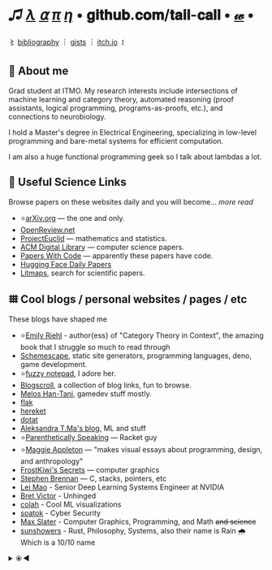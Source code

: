 # _♫ [λ](https://github.com/tail-call/JupyterNotebooks/blob/main/Bibliography.bib) [⍺](https://arxiv.org/abs/2507.19143) [π](https://github.com/tail-call/tail-call/wiki/Papers) [η](https://cybercat.institute/)_ • 𝐠𝐢𝐭𝐡𝐮𝐛.𝐜𝐨𝐦/𝐭𝐚𝐢𝐥-𝐜𝐚𝐥𝐥 • [𝓌](https://github.com/tail-call/knowledge/wiki) •

〻 [bibliography](https://github.com/tail-call/Research/blob/main/Bibliography.bib) ︙ [gists](https://gist.github.com/tail-call) ︙ [itch.io](https://engraze.itch.io)&ensp;𒑱

<!--
> - 📚 Keep reading the literature
> - 🤔 Keep asking questions
> - 🏰 Keep building your independence
> 
> — [R1NaNo](https://academia.stackexchange.com/a/214955), a poster from academia.stackexchange

> *Conjecture 1.* Github's profile readme is the perfect location for dumping links.

-->

## 🦎 About me

<!-- [Участник Атомик Хак 2.0 (июнь 2024 г.)](https://github.com/tail-call/tail-call/blob/262a43e6a2dd363d33876559d65d8d4344e8b437/Certificate_2024-06-26_18_11_54.904Z.pdf) -->

Grad student at ITMO. My research interests include intersections of machine learning and category theory, automated reasoning (proof assistants, logical programming, programs-as-proofs, etc.), and connections to neurobiology.

I hold a Master's degree in Electrical Engineering, specializing in low-level programming and bare-metal systems for efficient computation.

I am also a huge functional programming geek so I talk about lambdas a lot.

## 📑 Useful Science Links

Browse papers on these websites daily and you will become... _more read_ <!-- _read more_ -->

- ⭐️[arXiv.org](https://arxiv.org/) — the one and only. <!-- 2024-09-21 -->
- [OpenReview.net](https://openreview.net/) <!-- 2024-11-12 -->
- [ProjectEuclid](https://projecteuclid.org/) — mathematics and statistics. <!-- 2024-09-21 -->
- [ACM Digital Library](https://dl.acm.org/) — computer science papers.
- [Papers With Code](https://paperswithcode.com/) — apparently these papers have code. <!-- 2024-09-21 -->
- [Hugging Face Daily Papers](https://huggingface.co/papers) <!-- 2024-11-03 -->
- [Litmaps](https://www.litmaps.com), search for scientific papers. <!-- UPD 2024-02-03 -->

## 𐄳 Cool blogs / personal websites / pages / etc

These blogs have shaped me

- ⭐️[Emily Riehl](https://emilyriehl.github.io/books/) - author{ess} of "Category Theory in Context", the amazing book that I struggle so much to read through <!-- 2025-08-19 -->
- [Schemescape](https://log.schemescape.com), static site generators, programming languages, deno, game development.
- ⭐️[fuzzy notepad](https://eev.ee/?message=Notice+me+sempai), I adore her.
- [Blogscroll](https://blogscroll.com), a collection of blog links, fun to browse.
- [Melos Han-Tani](https://melodicambient.substack.com), gamedev stuff mostly.
- [flak](https://flak.tedunangst.com)
- [hereket](https://hereket.com/)
- [dotat](https://dotat.at/) <!-- 2024-08-01 -->
- [Aleksandra T.Ma's blog](https://mtsandra.github.io/blog/), ML and stuff <!-- 2024-09-06 -->
- ⭐️[Parenthetically Speaking](https://parentheticallypeaking.org/) — Racket guy <!-- 2024-11-10 -->
- ⭐️[Maggie Appleton](https://maggieappleton.com/) — "makes visual essays about programming, design, and anthropology" <!-- 2024-11-10 -->
- [FrostKiwi's Secrets](https://blog.frost.kiwi/) — computer graphics <!-- 2024-11-21 -->
- [Stephen Brennan](https://brennan.io/) — C, stacks, pointers, etc <!-- 2024-12-27 -->
- [Lei Mao](https://leimao.github.io/) - Senior Deep Learning Systems Engineer at NVIDIA <!-- 2025-02-28 -->
- [Bret Victor](https://worrydream.com/) - Unhinged <!-- 2025-04-15 -->
- [colah](https://colah.github.io/) - Cool ML visualizations <!-- 2025-06-19 -->
- [soatok](https://soatok.blog/) - Cyber Security <!-- 2025-08-01 -->
- [Max Slater](https://thenumb.at/) - Computer Graphics, Programming, and Math <s>and science</s> <!-- 2025-09-28 -->
- [sunshowers](https://sunshowers.io/) - Rust, Philosophy, Systems, also their name is Rain 🌧️ Which is a 10/10 name <!-- 2025-10-03 -->

<details>
<summary>⦿&thinsp;◀</summary>

# Maria's Secret Stash of Extra Links

> Congratulations! You found it


```lisp
;; about-me.lisp

(defclass maria (software-developer data-scientist new-age-neo-hippie lisp-geek)
  ((editors :initform '(:nvim :emacs :vs-code))
   (favorite-programming-languages
    :initform '(:python :scheme :lua :swift :typescript))
   (interests
    :initform '(:mathematics :machine-learning :computer-graphics :compilers :philosophy))
   (hobbies :initform '(:composing-music :journaling :hiking :meditation :singing :poetry))))

(defmethod likes-p ((os t) (self maria))
  t)

(defmethod likes-p ((os (eql :windows)) (self maria))
  nil)
```

## 📝 Notable READMEs

- [CLAide](https://github.com/CocoaPods/CLAide), a ruby lib for building CLI interfaces. Simply adorable.
- [The iconic CrackLib README](https://github.com/apple-oss-distributions/CrackLib/tree/CrackLib-37765/cracklib27)

## 𑁣 Important links

- [Free for Developers](https://free-for.dev/), free services for developers, from CI/CD to IDEs.
- [Eureka Alert](https://www.eurekalert.org), science news.
- [Stack Roboflow](https://stackroboflow.com/), a Q&A website of the future.
- [Timecube](https://timecube.2enp.com), a very good explanation of how time works. <!-- this is not what I truly think -->
- [WebVM](https://webvm.io) — run Linux on the web page. Customizable via Dockerfiles.
- [Mark Watson's own free books repo](https://github.com/mark-watson/free-older-books-and-software), take a look if you're interested in AI and Common Lisp.
- [Janet for Mortals (a real book)](https://janet.guide).
- [WTF Auto Layout?](https://www.wtfautolayout.com) - a unanswered question many a philosopher did pursue.
- [LLDB cheatsheet](https://gist.github.com/ryanchang/a2f738f0c3cc6fbd71fa)
- [TheOuterLinux](https://theouterlinux.gitlab.io)

## 🍏 Apps I like (macOS only)

- ⭐️[Keka](https://www.keka.io/en/), a file archiver.
- [Mountain Duck](https://mountainduck.io), mount cloud storage as a disk.
- [Image2icon](https://img2icnsapp.com), generate icons for iOS and macOS apps.
- [NetIQuette](https://objective-see.org/products/netiquette.html), a network monitor.
- [ZipMounter](https://apps.apple.com/us/app/zipmounter/id1315374401?mt=12), mount your archives as volumes.


### 🧠 Formerly Greatest ML Links Of Existence
<!-- This section was initially somewhere at the top of this file, therefore formerly -->
- [Лекции по машинному обучению](https://sok.susu.ru/courses/MachineLearnig/lectures/)
- [BabyAGI inspired projects](https://github.com/yoheinakajima/babyagi/blob/main/docs/inspired-projects.md)

### 🪩 NeurIPS News

- [NeurIPS 2023 - Machine Learning for Theorem Proving - Outline](https://github.com/tail-call/tail-call/blob/main/NeurIPS%20-%20Machine%20Learning%20for%20Theorem%20Proving%20-%20Outline_compressed.pdf)
- [NeurIPS 2023 Posters](https://neurips2023.vizhub.ai/) — interactive!

{ $$\mathrm{NeurIPS 2024 Dates}$$ &isin; [10 Dec 2024, 15 Dec 2024] } is over

</details>
